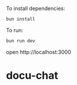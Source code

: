 To install dependencies:
```sh
bun install
```

To run:
```sh
bun run dev
```

open http://localhost:3000
# docu-chat
